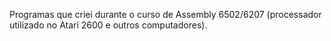 Programas que criei durante o curso de Assembly 6502/6207 (processador utilizado no Atari 2600 e outros computadores).


